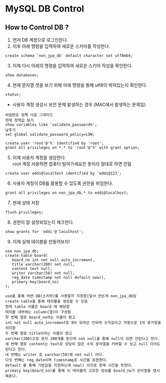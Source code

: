 # MySQL DB Control

## How to Control DB ?

1. 먼저 DB 계정으로 로그인한다.  
2. 이후 아래 명령을 입력하여 새로운 스키마를 작성한다.  

```make
create schema `non_jpa_db` default character set utf8mb4;
```

3. 이제 다시 아래의 명령을 입력하여 새로운 스키마 작성을 확인한다.

```make
show databases;
```

4. 현재 문자열 셋을 보기 위해 아래 명령을 통해 utf8이 박혀있는지 확인한다.  

```make
status;
```

* 사용자 계정 생성시 보안 문제 발생하는 경우 (MAC에서 발생하는 문제임)  

```make
비밀번호 정책 다운 그레이드
현재 정책값 보기
show variables like 'validate_password%';
낮추기
set global validate_password_policy=LOW;
```

```make
create user 'root'@'%' identified by 'root';
grant all privileges on *.* to 'root'@'%' with grant option;
```

5. 이제 사용자 계정을 생성한다.  
   root 계정 사용하면 컴퓨터 털어가세요란 뜻이라 절대로 하면 안됨  
   
```make
create user eddi@localhost identified by 'eddi@123';
```

6. 사용자 계정이 DB를 활용할 수 있도록 권한을 위임한다.  

```make
grant all privileges on non_jpa_db.* to eddi@localhost;
```

7. 현재 상태 저장  

```make
flush privileges;
```

8. 권한이 잘 설정되었는지 체크한다.  

```make
show grants for 'eddi'@'localhost';
```

9. 이제 실제 테이블을 만들어보자!

```make
use non_jpa_db;
create table board(
   board_no int not null auto_increment,
   title varchar(200) not null,
   content text null,
   writer varchar(50) not null,
   reg_date timestamp not null default now(),
   primary key(board_no)
);

use를 통해 어떤 DB(스키마)를 사용할지 지정함[앞서 만든게 non_jpa_db임
create table을 통해 테이블을 생성할 수 있음
현재 table 이름은 board 에 해당함
테이블 내부에는 column(열)이 구성됨
첫 번째 열로 board_no라는 이름이 왔고
int not null auto_increment로 0이 되어선 안되며 숫자값이고 자동으로 1씩 증가함을 의미함
두 번째 열로 title이라는 이름이 왔고
varchar(200)으로 문자 200개를 받으며 not null을 통해 null이 되면 안된다고 한다.
세 번째 열로 content는 text로 상당히 많은 수의 문자열을 커버할 수 있고 null 이어도 된다고 한다.
네 번째는 writer 로 varchar(50)에 not null 이다.
다섯 번째는 reg_date이며 timestamp로 시간을 표현한다.
default 를 통해 기본값을 지정하는데 now() 이므로 현재 시간을 뜻한다.
primary key(board_no)를 통해 이 테이블의 고유한 정보를 board_no가 관리함을 명시해준다.
```
